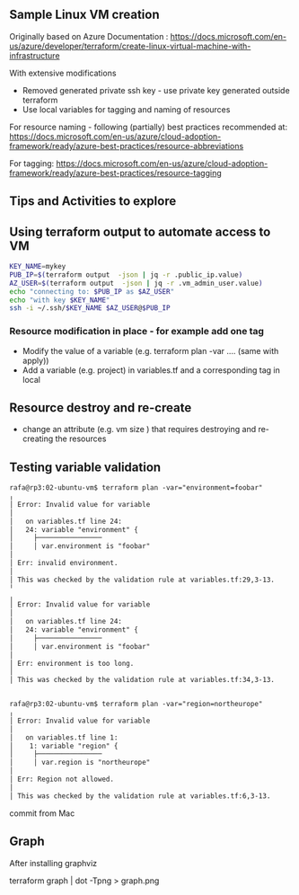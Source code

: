 ## Sample Linux VM creation
Originally based on  Azure Documentation : 
https://docs.microsoft.com/en-us/azure/developer/terraform/create-linux-virtual-machine-with-infrastructure

With extensive modifications
- Removed generated private ssh key - use private key generated outside terraform
- Use local variables for tagging and naming of resources 


For resource naming - following (partially) best practices recommended at:
https://docs.microsoft.com/en-us/azure/cloud-adoption-framework/ready/azure-best-practices/resource-abbreviations

For tagging:
https://docs.microsoft.com/en-us/azure/cloud-adoption-framework/ready/azure-best-practices/resource-tagging



## Tips and Activities to explore

## Using terraform output to automate access to VM
```bash
KEY_NAME=mykey
PUB_IP=$(terraform output  -json | jq -r .public_ip.value)
AZ_USER=$(terraform output  -json | jq -r .vm_admin_user.value)
echo "connecting to: $PUB_IP as $AZ_USER"
echo "with key $KEY_NAME"
ssh -i ~/.ssh/$KEY_NAME $AZ_USER@$PUB_IP
```

### Resource modification in place - for example add one tag 
- Modify the value of a variable (e.g. terraform plan -var ....  (same with apply))
- Add a variable (e.g. project) in variables.tf and a corresponding tag in local

## Resource destroy and re-create
- change an attribute (e.g. vm size ) that requires destroying and re-creating the resources


## Testing variable validation
```txt
rafa@rp3:02-ubuntu-vm$ terraform plan -var="environment=foobar"
╷
│ Error: Invalid value for variable
│ 
│   on variables.tf line 24:
│   24: variable "environment" {
│     ├────────────────
│     │ var.environment is "foobar"
│ 
│ Err: invalid environment.
│ 
│ This was checked by the validation rule at variables.tf:29,3-13.
╵
╷
│ Error: Invalid value for variable
│ 
│   on variables.tf line 24:
│   24: variable "environment" {
│     ├────────────────
│     │ var.environment is "foobar"
│ 
│ Err: environment is too long.
│ 
│ This was checked by the validation rule at variables.tf:34,3-13.


rafa@rp3:02-ubuntu-vm$ terraform plan -var="region=northeurope"
╷
│ Error: Invalid value for variable
│ 
│   on variables.tf line 1:
│    1: variable "region" {
│     ├────────────────
│     │ var.region is "northeurope"
│ 
│ Err: Region not allowed.
│ 
│ This was checked by the validation rule at variables.tf:6,3-13.
```
commit from Mac 

## Graph
After installing graphviz 

terraform graph | dot -Tpng > graph.png

